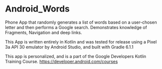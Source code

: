 # Android_Words
Phone App that randomly generates a list of words based on a user-chosen letter and then performs a Google search. Demonstrates knowledge of Fragments, Navigation and deep links.

This App is written entirely in Kotlin and was tested for release using a Pixel 3a API 30 emulator by Android Studio, and built with Gradle 6.1.1

This app is personalized, and is a part of the Google Developers Kotlin Training Course. https://developer.android.com/courses
